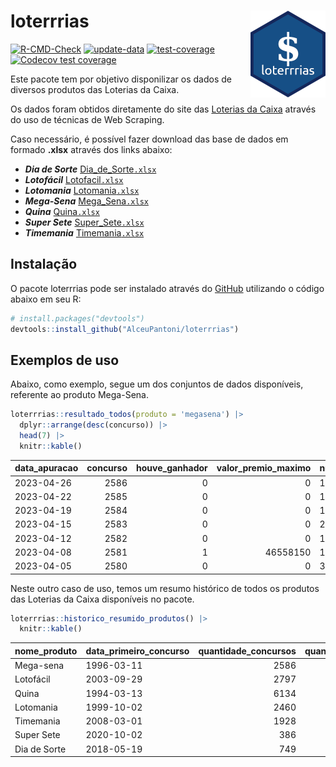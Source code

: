 
<!-- README.md is generated from README.Rmd. Please edit that file -->

# loterrrias <img src="man/figures/logo.png" align="right" height="139" />

<!-- badges: start -->

[![R-CMD-Check](https://github.com/AlceuPantoni/loterrrias/actions/workflows/R-CMD-check.yaml/badge.svg?branch=main)](https://github.com/AlceuPantoni/loterrrias/actions/workflows/R-CMD-check.yaml)
[![update-data](https://github.com/AlceuPantoni/loterrrias/actions/workflows/update-data.yaml/badge.svg)](https://github.com/AlceuPantoni/loterrrias/actions/workflows/update-data.yaml)
[![test-coverage](https://github.com/AlceuPantoni/loterrrias/actions/workflows/test-coverage.yaml/badge.svg?branch=main)](https://github.com/AlceuPantoni/loterrrias/actions/workflows/test-coverage.yaml)
[![Codecov test
coverage](https://codecov.io/gh/AlceuPantoni/loterrrias/branch/main/graph/badge.svg)](https://codecov.io/gh/AlceuPantoni/loterrrias?branch=main)
<!-- badges: end -->

Este pacote tem por objetivo disponilizar os dados de diversos produtos
das Loterias da Caixa.

Os dados foram obtidos diretamente do site das [Loterias da
Caixa](https://loterias.caixa.gov.br/Paginas/default.aspx) através do
uso de técnicas de Web Scraping.

Caso necessário, é possível fazer download das base de dados em formado
**.xlsx** através dos links abaixo:

  - ***Dia de Sorte***
    [Dia\_de\_Sorte`.xlsx`](https://raw.githubusercontent.com/AlceuPantoni/loterrrias/main/data-raw/resultados_diadesorte.xlsx)
  - ***Lotofácil***
    [Lotofacil`.xlsx`](https://raw.githubusercontent.com/AlceuPantoni/loterrrias/main/data-raw/resultados_lotofacil.xlsx)
  - ***Lotomania***
    [Lotomania`.xlsx`](https://raw.githubusercontent.com/AlceuPantoni/loterrrias/main/data-raw/resultados_lotomania.xlsx)
  - ***Mega-Sena***
    [Mega\_Sena`.xlsx`](https://raw.githubusercontent.com/AlceuPantoni/loterrrias/main/data-raw/resultados_megasena.xlsx)
  - ***Quina***
    [Quina`.xlsx`](https://raw.githubusercontent.com/AlceuPantoni/loterrrias/main/data-raw/resultados_quina.xlsx)
  - ***Super Sete***
    [Super\_Sete`.xlsx`](https://raw.githubusercontent.com/AlceuPantoni/loterrrias/main/data-raw/resultados_supersete.xlsx)
  - ***Timemania***
    [Timemania`.xlsx`](https://raw.githubusercontent.com/AlceuPantoni/loterrrias/main/data-raw/resultados_timemania.xlsx)

## Instalação

O pacote loterrrias pode ser instalado através do
[GitHub](https://github.com/) utilizando o código abaixo em seu R:

``` r
# install.packages("devtools")
devtools::install_github("AlceuPantoni/loterrrias")
```

## Exemplos de uso

Abaixo, como exemplo, segue um dos conjuntos de dados disponíveis,
referente ao produto Mega-Sena.

``` r
loterrrias::resultado_todos(produto = 'megasena') |> 
  dplyr::arrange(desc(concurso)) |> 
  head(7) |> 
  knitr::kable()
```

| data\_apuracao | concurso | houve\_ganhador | valor\_premio\_maximo | numeros\_sorteados | num\_1 | num\_2 | num\_3 | num\_4 | num\_5 | num\_6 |
| :------------- | -------: | --------------: | --------------------: | :----------------- | -----: | -----: | -----: | -----: | -----: | -----: |
| 2023-04-26     |     2586 |               0 |                     0 | 10;18;41;49;53;59  |     10 |     18 |     41 |     49 |     53 |     59 |
| 2023-04-22     |     2585 |               0 |                     0 | 14;26;34;36;43;59  |     14 |     26 |     34 |     36 |     43 |     59 |
| 2023-04-19     |     2584 |               0 |                     0 | 1;5;12;36;53;55    |      1 |      5 |     12 |     36 |     53 |     55 |
| 2023-04-15     |     2583 |               0 |                     0 | 2;20;27;30;52;59   |      2 |     20 |     27 |     30 |     52 |     59 |
| 2023-04-12     |     2582 |               0 |                     0 | 10;14;17;19;21;34  |     10 |     14 |     17 |     19 |     21 |     34 |
| 2023-04-08     |     2581 |               1 |              46558150 | 14;17;32;36;39;60  |     14 |     17 |     32 |     36 |     39 |     60 |
| 2023-04-05     |     2580 |               0 |                     0 | 3;4;13;29;36;43    |      3 |      4 |     13 |     29 |     36 |     43 |

Neste outro caso de uso, temos um resumo histórico de todos os produtos
das Loterias da Caixa disponíveis no pacote.

``` r
loterrrias::historico_resumido_produtos() |> 
  knitr::kable()
```

| nome\_produto | data\_primeiro\_concurso | quantidade\_concursos | quantidade\_concursos\_com\_ganhador | percentual\_com\_ganhador | media\_premiacao | maior\_premio | menor\_premio | total\_dezenas\_sorteadas | numero\_mais\_sorteado | numero\_menos\_sorteado |
| :------------ | :----------------------- | --------------------: | -----------------------------------: | ------------------------: | ---------------: | ------------: | ------------: | ------------------------: | ---------------------: | ----------------------: |
| Mega-sena     | 1996-03-11               |                  2586 |                                  586 |                      0.23 |       23424476.0 |     289420865 |     348732.75 |                     15516 |                     53 |                      26 |
| Lotofácil     | 2003-09-29               |                  2797 |                                 2516 |                      0.90 |         900644.5 |       8252873 |      10712.22 |                     41955 |                     20 |                      16 |
| Quina         | 1994-03-13               |                  6134 |                                 2504 |                      0.41 |        3268355.8 |     579215957 |      14230.37 |                     30670 |                      4 |                      47 |
| Lotomania     | 1999-10-02               |                  2460 |                                  658 |                      0.27 |        2278331.5 |      37261930 |     109348.66 |                     49200 |                     47 |                      96 |
| Timemania     | 2008-03-01               |                  1928 |                                   71 |                      0.04 |       26626947.0 |     818652938 |     164711.44 |                     13496 |                     20 |                      53 |
| Super Sete    | 2020-10-02               |                   386 |                                   19 |                      0.05 |        2781923.9 |       8601548 |     124747.77 |                      2702 |                      9 |                       4 |
| Dia de Sorte  | 2018-05-19               |                   749 |                                  257 |                      0.34 |         783502.5 |       3770060 |      59101.35 |                      5243 |                     10 |                       1 |
